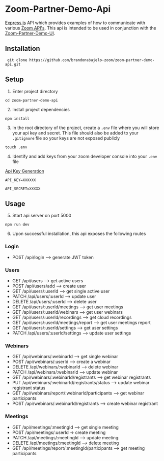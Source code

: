 # Zoom-Partner-Demo-Api

[Express.js](https://expressjs.com/) API which provides examples of how to communicate with various [Zoom API's](https://marketplace.zoom.us/docs/api-reference/zoom-api). This api is intended to be used in conjunction with the [Zoom-Partner-Demo-UI](https://github.com/brandonabajelo-zoom/zoom-partner-demo-ui).

## Installation

` git clone https://github.com/brandonabajelo-zoom/zoom-partner-demo-api.git`

## Setup

1. Enter project directory

`cd zoom-partner-demo-api`

2. Install project dependencies

`npm install`

3. In the root directory of the project, create a `.env` file where you will store your api key and secret. This file should also be added to your `.gitignore` file so your keys are not exposed publicly

`touch .env`

4. Identify and add keys from your zoom developer console into your `.env` file

[Api Key Generation](https://marketplace.zoom.us/develop/create)

`API_KEY=XXXXXX`

`API_SECRET=XXXXX`


## Usage

5. Start api server on port 5000

`npm run dev`

6. Upon successful installation, this api exposes the following routes


 ### __Login__
 *    POST    /api/login --> generate JWT token
 
 ### __Users__
 *    GET     /api/users --> get active users
 *    POST    /api/users/add --> create user
 *    GET     /api/users/:userId --> get single active user
 *    PATCH   /api/users/:userId --> update user
 *    DELETE  /api/users/:userId --> delete user
 *    GET     /api/users/:userId/meetings --> get user meetings
 *    GET     /api/users/:userId/webinars --> get user webinars
 *    GET     /api/users/:userId/recordings --> get cloud recordings
 *    GET     /api/users/:userId/meetings/report --> get user meetings report
 *    GET     /api/users/:userId/settings --> get user settings
 *    PATCH   /api/users/:userId/settings --> update user settings
 
 ### __Webinars__
 *    GET     /api/webinars/:webinarId --> get single webinar
 *    POST    /api/webinars/:userId --> create a webinar
 *    DELETE  /api/webinars/:webinarId --> delete webinar
 *    PATCH   /api/webinars/:webinarId --> update webinar
 *    GET     /api/webinars/:webinarId/registrants --> get webinar registrants
 *    PUT     /api/webinars/:webinarId/registrants/status --> update webinar registrant status
 *    GET     /api/webinars/report/:webinarId/participants --> get webinar participants
 *    POST    /api/webinars/:webinarId/registrants --> create webinar registrant
 
 ###  __Meetings__
 *    GET     /api/meetings/:meetingId --> get single meeting
 *    POST    /api/meetings/:userId -> create meeting
 *    PATCH   /api/meetings/:meetingId --> update meeting
 *    DELETE  /api/meetings/:meetingId --> delete meeting
 *    GET     /api/meetings/report/:meetingId/participants --> get meeting participants
